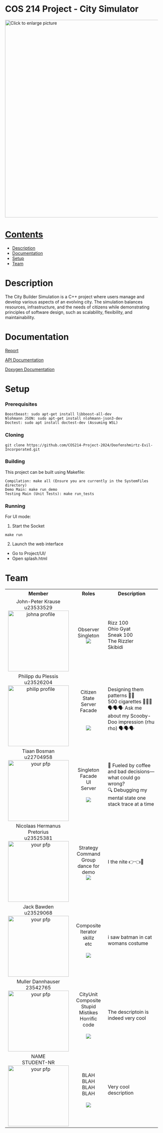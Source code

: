 # COS 214 Project - City Simulator

<a href="https://drive.google.com/uc?export=view&id=1OobIHf2l4Sx1AT8Zpl6-IFVqgv5Tjgp9"><img src="https://drive.google.com/uc?export=view&id=1OobIHf2l4Sx1AT8Zpl6-IFVqgv5Tjgp9" style="width: 650px; max-width: 100%; height: auto" title="Click to enlarge picture" />

# Contents

- [Description](#description)
- [Documentation](#documentation)
- [Setup](#setup)
- [Team](#team)

# Description

The City Builder Simulation is a C++ project where users manage and develop various aspects of an evolving city. The simulation balances resources, infrastructure, and the needs of citizens while demonstrating principles of software design, such as scalability, flexibility, and maintainability.

# Documentation

[Report]()

[API Documentation]()

[Doxygen Documentation]()

# Setup
### Prerequisites

```
Boostbeast: sudo apt-get install libboost-all-dev
Nlohmann JSON: sudo apt-get install nlohmann-json3-dev
Doctest: sudo apt install doctest-dev (Assuming WSL)
```
### Cloning
```
git clone https://github.com/COS214-Project-2024/Doofenshmirtz-Evil-Incorporated.git
```

### Building
This project can be built using Makefile:
```
Compilation: make all (Ensure you are currently in the SystemFiles directory)
Demo Main: make run_demo
Testing Main (Unit Tests): make run_tests
```

### Running
For UI mode:
1. Start the Socket
```
make run
```
2. Launch the web interface
* Go to Project/UI/
* Open splash.html

# Team 

<table>
    <tr><th>Member</th><th>Roles</th><th>Description</th></tr>
    <tr>
      <td align="center">
	  	John-Peter Krause<br>u23533529<br>
		<img src="https://i.redd.it/ur34et8qmft91.jpg" alt="johna profile" width="200" height="200">
	  </td>
	  <td align="center">
	  	Observer<br>Singleton<br>
		<a href="https://github.com/johnpeterprogramming">
			<img src="https://img.shields.io/badge/GitHub-100000?style=for-the-badge&logo=github&logoColor=white">
		</a>
	  </td>
	  <td>
	  	Rizz 100<br>Ohio Gyat<br>Sneak 100<br>The Rizzler<br>Skibidi<br>
	  </td>
	</tr>
    <tr>
      <td align="center">
	  	Philipp du Plessis<br> u23526204 <br>
		<img src="https://64.media.tumblr.com/e45427d8581bdf7afa9c649d9a711ad7/b73c26f96996b26c-85/s1280x1920/733cd4b5ac71712eb3927ba6d3105e869683005c.png" alt="philip profile" width="200" height="200">
	  </td>
	  <td align="center">
	  	Citizen <br> State <br> Server <br> Facade <br>  <br><br>
		<a href="https://github.com/phillDup">
			<img src="https://img.shields.io/badge/GitHub-100000?style=for-the-badge&logo=github&logoColor=white">
		</a>
	  </td>
	  <td>
	  	Designing them patterns 🧑‍🎨️<br>
		500 cigarettes 🚬🚬🚬 <br>
		🗣🗣🗣 Ask me about my Scooby-Doo impression (rhu rho) 🗣🗣🗣 
	  </td>
	</tr>
    <tr>
      <td align="center">
	  	Tiaan Bosman<br> u22704958 <br>
		<img src="https://avatarfiles.alphacoders.com/176/176387.jpg" alt="your pfp" width="200" height="200">
	  </td>
	  <td align="center">
	  	Singleton <br> Facade <br> UI <br> Server<br><br>
		<a href="https://github.com/TiaanBosman101">
			<img src="https://img.shields.io/badge/GitHub-100000?style=for-the-badge&logo=github&logoColor=white">
		</a>
	  </td>
	  <td>
	  	🥃 Fueled by coffee and bad decisions—what could go wrong?<br>🔍 Debugging my mental state one stack trace at a time
	  </td>
	</tr>
	<tr>
      <td align="center">
	  	Nicolaas Hermanus Pretorius<br> u23525381 <br>
		<img src="https://encrypted-tbn0.gstatic.com/images?q=tbn:ANd9GcSA4oVF9Z91LUDIJJlroakAORBD7zbyKtkRiQ" alt="your pfp" width="200" height="200">
	  </td>
	  <td align="center">
	  	Strategy <br> Command<br> Group dance for demo <br>
		<a href="https://github.com/NicohaasHerhaasus">
			<img src="https://img.shields.io/badge/GitHub-100000?style=for-the-badge&logo=github&logoColor=white">
		</a>
	  </td>
	  <td>
		I the nite
		👉👈🥺
	  </td>
	</tr>
	<tr>
      <td align="center">
	  	Jack Bawden<br> u23529068 <br>
		<img src="https://i.etsystatic.com/34732889/r/il/b08942/3768265623/il_794xN.3768265623_sji1.jpg" alt="your pfp" width="200" height="200">
	  </td>
	  <td align="center">
	  	Composite <br> Iterator <br> skillz <br> etc<br><br>
		<a href="https://github.com/Jack-jack1">
			<img src="https://img.shields.io/badge/GitHub-100000?style=for-the-badge&logo=github&logoColor=white">
		</a>
	  </td>
	  <td>
	  	i saw batman in cat womans costume
	  </td>
	</tr>
	<tr>
      <td align="center">
	  	Muller Dannhauser<br> 23542765 <br>
		<img src="https://i.redd.it/oiltpr1u61xd1.jpeg" alt="your pfp" width="200" height="200">
	  </td>
	  <td align="center">
	  	CityUnit <br> Composite <br> Stupid Mistikes <br> Horrific code <br><br>
		<a href="https://github.com/MullerPietPompies">
			<img src="https://img.shields.io/badge/GitHub-100000?style=for-the-badge&logo=github&logoColor=white">
		</a>
	  </td>
	  <td>
	  	The descriptoin is indeed very cool
	  </td>
	</tr>
	<tr>
      <td align="center">
	  	NAME<br> STUDENT-NR <br>
		<img src="" alt="your pfp" width="200" height="200">
	  </td>
	  <td align="center">
	  	BLAH <br> BLAH <br> BLAH <br> BLAH<br><br>
		<a href="">
			<img src="https://img.shields.io/badge/GitHub-100000?style=for-the-badge&logo=github&logoColor=white">
		</a>
	  </td>
	  <td>
	  	Very cool description
	  </td>
	</tr>
</table>
